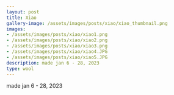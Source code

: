 ```yaml
---
layout: post
title: Xiao
gallery-image: /assets/images/posts/xiao/xiao_thumbnail.png
images: 
- /assets/images/posts/xiao/xiao1.png
- /assets/images/posts/xiao/xiao2.png
- /assets/images/posts/xiao/xiao3.png
- /assets/images/posts/xiao/xiao4.JPG
- /assets/images/posts/xiao/xiao5.JPG
description: made jan 6 - 28, 2023
type: wool
---
```


made jan 6 - 28, 2023
